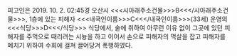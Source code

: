 피고인은 2019. 10. 2. 02:45경 오산시 <<<시아래주소건물>>>B<<</시아래주소건물>>>, 1층에 있는 피해자 <<<내국인이름>>>C<<</내국인이름>>>(33세) 운영의 <<<식당>>>D<<</식당>>> 식당에서, 술에 취하여 아무런 이유 없이 그곳에 있던 피해자를 주먹으로 때리려는 시늉을 하고 이어서 손으로 피해자의 멱살을 잡고 피해자를 메치기 위하여 수회에 걸쳐 끌어당겨 폭행하였다.